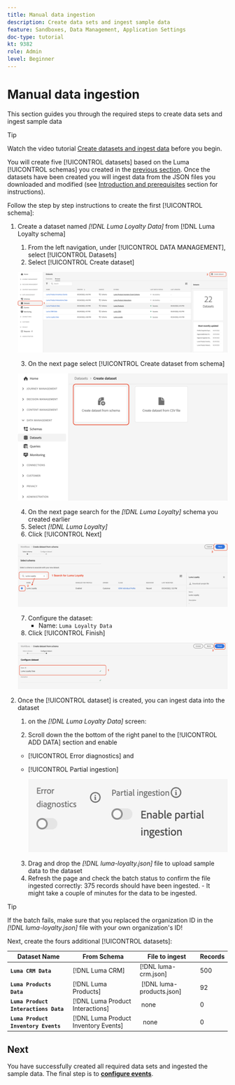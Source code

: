 ```yaml
---
title: Manual data ingestion
description: Create data sets and ingest sample data
feature: Sandboxes, Data Management, Application Settings
doc-type: tutorial
kt: 9382
role: Admin
level: Beginner
---
```


# Manual data ingestion

This section guides you through the required steps to create data sets and ingest sample data

>[!TIP]
>
> Watch the video tutorial [Create datasets and ingest data](/help/set-up-data/create-datasets-and-ingest-data.md) before you begin.

 You will create five [!UICONTROL datasets] based on the Luma [!UICONTROL schemas] you created in the [previous section](/help/tutorial-configure-a-training-sandbox/manual-data-set-up.md). Once the datasets have been created you will ingest data from the JSON files you downloaded and modified (see [Introduction and prerequisites](/help/tutorial-configure-a-training-sandbox/introduction-and-prerequisites.md) section for instructions).

Follow the step by step instructions to create the first [!UICONTROL schema]:

1. Create a dataset named *[!DNL Luma Loyalty Data]* from [!DNL Luma Loyalty schema]
   1. From the left navigation, under [!UICONTROL DATA MANAGEMENT], select [!UICONTROL Datasets]
   2. Select [!UICONTROL Create dataset]
   
   ![Create a dataset](assets/create-dataset.png)

   3. On the next page select [!UICONTROL Create dataset from schema]
   
    ![Create a dataset from schema](assets/create-dataset-from-schema.png)

   4. On the next page search for the *[!DNL Luma Loyalty]* schema you created earlier
   5. Select *[!DNL Luma Loyalty]*
   6. Click [!UICONTROL Next]
   
    ![Search and select schema](assets/create-dataset-select-schema.png)

   7. Configure the dataset: 
      * Name: `Luma Loyalty Data`
   8. Click [!UICONTROL Finish]

    ![Configure dataset](assets/create-dataset-configure.png)
  
1. Once the [!UICONTROL dataset] is created, you can ingest data into the dataset
   1. on the *[!DNL Luma Loyalty Data]* screen:

   2. Scroll down the the bottom of the right panel to the [!UICONTROL ADD DATA] section and enable
    * [!UICONTROL Error diagnostics] and
    * [!UICONTROL Partial ingestion]

        ![Ingest Data](assets/ingest-data.png)

   3. Drag and drop the *[!DNL luma-loyalty.json]* file to upload sample data to the dataset
   4. Refresh the page and check the batch status to confirm the file ingested correctly: 375 records should have been ingested. - It might take a couple of minutes for the data to be ingested.

>[!TIP]
>
>If the batch fails, make sure that you replaced the organization ID in the *[!DNL luma-loyalty.json]* file with your own organization's ID!

Next, create the fours additional [!UICONTROL datasets]:

| Dataset Name                         | From Schema                         | File to ingest              | Records |
| -------------------------------------| ----------------------------------- | ----------------------------| ------- |
| **`Luma CRM Data`**                | [!DNL Luma CRM]              | [!DNL luma-crm.json]        | 500     |
| **`Luma Products Data`**           | [!DNL Luma Products]                |  [!DNL luma-products.json]  | 92      |
| **`Luma Product Interactions Data`**| [!DNL Luma Product Interactions]    |   none     |  0    |
|**`Luma Product Inventory Events`** | [!DNL Luma Product Inventory Events]|    none     |  0  |

## Next

You have successfully created all required data sets and ingested the sample data. The final step is to **[configure events](/help/tutorial-configure-a-training-sandbox/configure-events.md)**.
